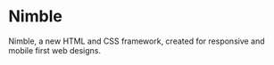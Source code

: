 # Nimble
Nimble, a new HTML and CSS framework, created for responsive and mobile first web designs.
